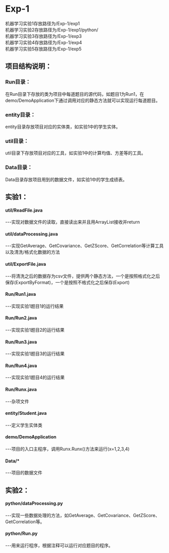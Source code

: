 # Exp-1
机器学习实验1存放路径为/Exp-1/exp1 <br />
机器学习实验2存放路径为/Exp-1/exp1/python/ <br />
机器学习实验3存放路径为/Exp-1/exp3 <br />
机器学习实验4存放路径为/Exp-1/exp4 <br />
机器学习实验5存放路径为/Exp-1/exp5 <br />



## 项目结构说明：
### Run目录：
在Run目录下存放的类为项目中每道题目的源代码，如题目1为Run1，在demo/DemoApplication下通过调用对应的静态方法就可以实现运行每道题目。 <br />
### entity目录：
entity目录存放项目对应的实体类，如实验1中的学生实体。 <br />
### util目录： 
util目录下存放项目对应的工具，如实验1中的计算均值、方差等的工具。<br />
### Data目录： 
Data目录存放项目用到的数据文件，如实验1中的学生成绩表。 <br />


## 实验1： 
#### util/ReadFile.java
---实现对数据文件的读取，直接读出来并且用ArrayList接收并return <br />
#### util/dataProcessing.java
---实现GetAverage、GetCovariance、GetZScore、GetCorrelation等计算工具以及清洗/格式化数据的方法 <br />
#### util/ExportFile.java
---将清洗之后的数据存为csv文件，提供两个静态方法，一个是按照格式化之后保存(ExportByFormat)，一个是按照不格式化之后保存(Export)
#### Run/Run1.java
---实现实验1题目1的运行结果 <br />
#### Run/Run2.java
---实现实验1题目2的运行结果 <br />
#### Run/Run3.java
---实现实验1题目3的运行结果 <br />
#### Run/Run4.java
---实现实验1题目4的运行结果 <br />
#### Run/Runx.java
---杂项文件 <br />
#### entity/Student.java
---定义学生实体类 <br />
#### demo/DemoApplication
---项目的入口主程序，调用Runx.Runx()方法来运行(x=1,2,3,4) <br />
#### Data/*
---项目的数据文件 <br />


## 实验2： 
#### python/dataProcessing.py
---实现一些数据处理的方法，如GetAverage、GetCovariance、GetZScore、GetCorrelation等。  <br />
#### python/Run.py
---用来运行程序，根据注释可以运行对应题目的程序。  <br />
